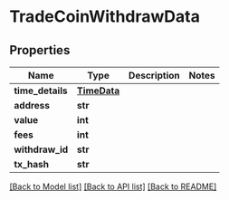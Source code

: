 # TradeCoinWithdrawData

## Properties
Name | Type | Description | Notes
------------ | ------------- | ------------- | -------------
**time_details** | [**TimeData**](TimeData.md) |  | 
**address** | **str** |  | 
**value** | **int** |  | 
**fees** | **int** |  | 
**withdraw_id** | **str** |  | 
**tx_hash** | **str** |  | 

[[Back to Model list]](../README.md#documentation-for-models) [[Back to API list]](../README.md#documentation-for-api-endpoints) [[Back to README]](../README.md)



